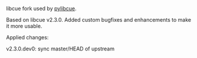libcue fork used by [pylibcue](https://github.com/Cycloctane/pylibcue).

Based on libcue v2.3.0. Added custom bugfixes and enhancements to make it more usable.

Applied changes:

v2.3.0.dev0: sync master/HEAD of upstream

